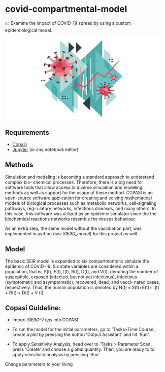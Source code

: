 # covid-compartmental-model
📈 Examine the impact of COVID-19 spread by using a custom epidemiological model.

<img src="./intro_image.jpg" alt="drawing" width="800"/>

## Requirements

- [Copasi](http://copasi.org/)  
- [Jupyter](https://jupyter.org/) (or any notebook editor)


## Methods

Simulation and modeling is becoming a standard approach to understand complex bio-
chemical processes. Therefore, there is a big need for software tools that allow access to
diverse simulation and modeling methods as well as support for the usage of these method.
COPASI is an open-source software application for creating and solving mathematical
models of biological processes such as metabolic networks, cell-signaling pathways, reg-
ulatory networks, infectious diseases, and many others. In this case, this software was
utilized as an epidemic simulator since the the biochemical reactions networks resemble
the viruses behaviour.

As an extra step, the same model without the vaccination part, was implemented in
python (*see SIERD_model*) for this project as well.

## Model

The basic SEIR model is expanded to six compartments to simulate the epidemic of
COVID-19. Six state variables are considered within a population, that is, S(t), E(t),
I(t), R(t), D(t), and V(t), denoting the number of susceptible, exposed (infected, but not
yet infectious), infectious (symptomatic and asymptomatic), recovered, dead, and vacci-
nated cases, respectively. Thus, the human population is denoted by N(t) = S(t)+E(t)+
I(t) + R(t) + D(t) + V (t).


## Copasi Guideline:

- Import *SIERD-V.cps* into COPASI

- To run the model for the initial parameters, go to 'Tasks>Time Course', create a plot by pressing the button 'Output Assistant' and hit 'Run'.

- To apply Sensitivity Analysis, head over to 'Tasks > Parameter Scan', press 'Create' and choose a global quantity. Then, you are ready to to apply sensitivity analysis by pressing 'Run'.

Change parameters to your liking

